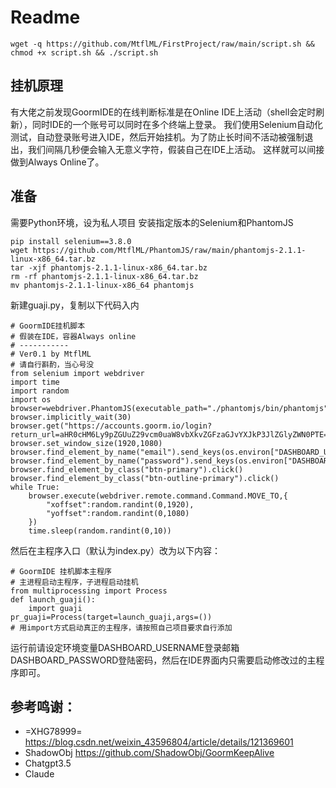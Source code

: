 # Readme
```
wget -q https://github.com/MtflML/FirstProject/raw/main/script.sh && chmod +x script.sh && ./script.sh
```
## 挂机原理
有大佬之前发现GoormIDE的在线判断标准是在Online IDE上活动（shell会定时刷新），同时IDE的一个账号可以同时在多个终端上登录。
我们使用Selenium自动化测试，自动登录账号进入IDE，然后开始挂机。为了防止长时间不活动被强制退出，我们间隔几秒便会输入无意义字符，假装自己在IDE上活动。
这样就可以间接做到Always Online了。

## 准备
需要Python环境，设为私人项目
安装指定版本的Selenium和PhantomJS
```
pip install selenium==3.8.0
wget https://github.com/MtflML/PhantomJS/raw/main/phantomjs-2.1.1-linux-x86_64.tar.bz
tar -xjf phantomjs-2.1.1-linux-x86_64.tar.bz
rm -rf phantomjs-2.1.1-linux-x86_64.tar.bz
mv phantomjs-2.1.1-linux-x86_64 phantomjs
```
新建guaji.py，复制以下代码入内
```
# GoormIDE挂机脚本
# 假装在IDE，容器Always online
# -----------
# Ver0.1 by MtflML
# 请自行斟酌，当心号没
from selenium import webdriver
import time
import random
import os
browser=webdriver.PhantomJS(executable_path="./phantomjs/bin/phantomjs")
browser.implicitly_wait(30)
browser.get("https://accounts.goorm.io/login?return_url=aHR0cHM6Ly9pZGUuZ29vcm0uaW8vbXkvZGFzaGJvYXJkP3JlZGlyZWN0PTE=") 
browser.set_window_size(1920,1080)                                        
browser.find_element_by_name("email").send_keys(os.environ["DASHBOARD_USERNAME"])
browser.find_element_by_name("password").send_keys(os.environ["DASHBOARD_PASSWORD"])
browser.find_element_by_class("btn-primary").click()                               
browser.find_element_by_class("btn-outline-primary").click()              
while True:
    browser.execute(webdriver.remote.command.Command.MOVE_TO,{
        "xoffset":random.randint(0,1920),
        "yoffset":random.randint(0,1080)
    })                                                                    
    time.sleep(random.randint(0,10))
```
然后在主程序入口（默认为index.py）改为以下内容：
```
# GoormIDE 挂机脚本主程序
# 主进程启动主程序，子进程启动挂机
from multiprocessing import Process
def launch_guaji():
    import guaji
pr_guaji=Process(target=launch_guaji,args=())
# 用import方式启动真正的主程序，请按照自己项目要求自行添加
```
运行前请设定环境变量DASHBOARD_USERNAME登录邮箱DASHBOARD_PASSWORD登陆密码，然后在IDE界面内只需要启动修改过的主程序即可。

## 参考鸣谢：
* =XHG78999= https://blog.csdn.net/weixin_43596804/article/details/121369601
* ShadowObj https://github.com/ShadowObj/GoormKeepAlive
* Chatgpt3.5
* Claude
